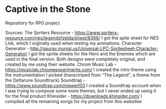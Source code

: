 # Captive in the Stone
Repository for RPG project

Sources:
  The Spriters Resource - https://www.spriters-resource.com/nes/legendofzelda/sheet/8366/
    I got the spite sheet for NES Link, which I orginally used when testing my animations.
  Character Generator - http://gaurav.munjal.us/Universal-LPC-Spritesheet-Character-Generator/
    I got the sprite sheets for the Hero and the Enemies which are used in the final version. Both designs were completely original, and created by me using their website.
  Chrom Music Lab - https://musiclab.chromeexperiments.com/
    I created the intro theme using the instrumentation I picked (transctriped from "The Legend", a theme from the Deltarune Soundtrack)
  Soundtrap - https://www.soundtrap.com/mewert03
    I created a Soundtrap account when I was trying to compose some more themes, but I never ended up using it for the final product
  Khinsider - https://downloads.khinsider.com/
    I compiled all the remaining songs for my project from this websitee


